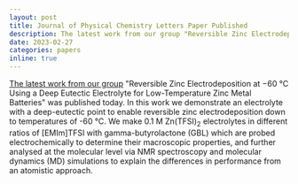 ```yaml
---
layout: post
title: Journal of Physical Chemistry Letters Paper Published
description: The latest work from our group "Reversible Zinc Electrodeposition at −60 &#8451 Using a Deep Eutectic Electrolyte for Low-Temperature Zinc Metal Batteries" was published today. In this work we demonstrate an electrolyte with a deep-eutectic point to enable reversible zinc electrodeposition down to temperatures of -60 &#8451. We make electrolytes in different ratios of [EMIm]TFSI with gamma-butyrolactone (GBL) which are probed electrochemically to determine their macroscopic properties, and further analysed at the molecular level via NMR spectroscopy and molecular dynamics (MD) simulations to explain the differences in performance from an atomistic approach.
date: 2023-02-27
categories: papers
inline: true
---
```


[The latest work from our group](https://pubs.acs.org/doi/10.1021/acs.jpclett.3c00150) "Reversible Zinc Electrodeposition at −60 °C Using a Deep Eutectic Electrolyte for Low-Temperature Zinc Metal Batteries" was published today. In this work we demonstrate an electrolyte with a deep-eutectic point to enable reversible zinc electrodeposition down to temperatures of -60 °C. We make 0.1 M Zn(TFSI)<sub>2</sub> electrolytes in different ratios of [EMIm]TFSI with gamma-butyrolactone (GBL) which are probed electrochemically to determine their macroscopic properties, and further analysed at the molecular level via NMR spectroscopy and molecular dynamics (MD) simulations to explain the differences in performance from an atomistic approach.
